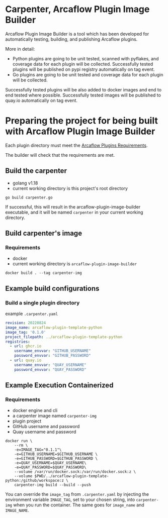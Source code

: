 # Carpenter, Arcaflow Plugin Image Builder

Arcaflow Plugin Image Builder is a tool which has been developed for automatically testing, building, and publishing Arcaflow plugins.

More in detail:
* Python plugins are going to be unit tested, scanned with pyflakes, and coverage data for each plugin will be collected.
  Successfully tested plugins will be published on pypi registry automatically on tag event.
* Go plugins are going to be unit tested and coverage data for each plugin will be collected.

Successfully tested plugins will be also added to docker images and end to end tested where possible.
Successfully tested images will be published to quay.io automatically on tag event.

# Preparing the project for being built with Arcaflow Plugin Image Builder

Each plugin directory must meet the [Arcaflow Plugins Requirements](https://github.com/arcalot/arcaflow-plugins#requirements-for-plugins).

The builder will check that the requirements are met.

## Build the carpenter

* golang v1.18
* current working directory is this project's root directory

```shell
go build carpenter.go
```

If successful, this will result in the arcaflow-plugin-image-builder executable, and it will be named `carpenter` in your current working directory.

## Build carpenter's image

### Requirements

* docker
* current working directory is `arcaflow-plugin-image-builder`

```shell
docker build . --tag carpenter-img
```

## Example build configurations

### Build a single plugin directory

example `.carpenter.yaml`
```yaml
revision: 20220824
image_name: arcaflow-plugin-template-python
image_tag: '0.1.0'
project_filepath: ../arcaflow-plugin-template-python
registries:
  - url: ghcr.io
    username_envvar: "GITHUB_USERNAME"
    password_envvar: "GITHUB_PASSWORD"
  - url: quay.io
    username_envvar: "QUAY_USERNAME"
    password_envvar: "QUAY_PASSWORD"
```

## Example Execution Containerized

### Requirements

* docker engine and cli
* a carpenter image named `carpenter-img`
* plugin project
* GitHub username and password
* Quay username and password

```shell
docker run \
    --rm \
    -e=IMAGE_TAG="0.1.1"\
    -e=GITHUB_USERNAME=$GITHUB_USERNAME \
    -e=GITHUB_PASSWORD=$GITHUB_PASSWORD \
    -e=QUAY_USERNAME=$QUAY_USERNAME\
    -e=QUAY_PASSWORD=$QUAY_PASSWORD\
    --volume /var/run/docker.sock:/var/run/docker.sock:z \
    --volume $PWD/../arcaflow-plugin-template-python:/github/workspace:z \
    carpenter-img build --build --push
```

You can override the `image_tag` from `.carpenter.yaml` by injecting the
environment variable `IMAGE_TAG`, set to your chosen string, into
`carpenter-img` when you run the container. The same goes for `image_name`
and `IMAGE_NAME`.
